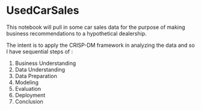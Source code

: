 # UsedCarSales

This notebook will pull in some car sales data for the purpose of making business recommendations to a hypothetical dealership.

The intent is to apply the CRISP-DM framework in analyzing the data and so I have sequential steps of :

1) Business Understanding
2) Data Understanding
3) Data Preparation
4) Modeling
5) Evaluation
6) Deployment
7) Conclusion
